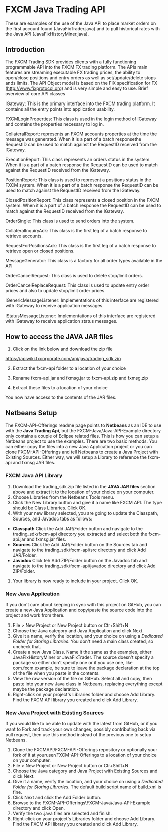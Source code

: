# FXCM Java Trading API

These are examples of the use of the Java API to place market orders on the first account found (JavaFixTrader.java) and to pull historical rates with the Java API (JavaFixHistoryMiner.java).

## Introduction

The FXCM Trading SDK provides clients with a fully functioning programmable API into the FXCM FX trading platform. The APIs main features are streaming executable FX trading prices, the ability to open/close positions and entry orders as well as set/update/delete stops ands limits. The API Object model is based on the FIX specification for FX (http://www.fixprotocol.org) and is very simple and easy to use. Brief overview of core API classes

IGateway: This is the primary interface into the FXCM trading platform. It contains all the entry points into application usability.

FXCMLoginProperties: This class is used in the login method of IGateway and contains the properties necessary to log in.

CollateralReport: represents an FXCM accounts properties at the time the message was generated. When it is a part of a batch responsethe RequestID can be used to match against the RequestID received from the IGateway.

ExecutionReport: This class represents an orders status in the system. When it is a part of a batch response the RequestID can be used to match against the RequestID received from the IGateway.

PositionReport: This class is used to represent a positions status in the FXCM system. When it is a part of a batch response the RequestID can be used to match against the RequestID received from the IGateway.

ClosedPositionReport: This class represents a closed position in the FXCM system. When it is a part of a batch response the RequestID can be used to match against the RequestID received from the IGateway.

OrderSingle: This class is used to send orders into the system.

CollateralInquiryAck: This class is the first leg of a batch response to retrieve accounts.

RequestForPositionsAck: This class is the first leg of a batch response to retrieve open or closed positions.

MessageGenerator: This class is a factory for all order types available in the API

OrderCancelRequest: This class is used to delete stop/limit orders.

OrderCancelReplaceRequest: This class is used to update entry order prices and also to update stop/limit order prices.

IGenericMessageListener: Implementations of this interface are registered with IGateway to receive application messages.

IStatusMessageListener: Implementations of this interface are registered with IGateway to receive application status messages.

## How to access the JAVA JAR files

1) Click on the link below and download the zip file

https://apiwiki.fxcorporate.com/api/java/trading_sdk.zip

2) Extract the fxcm-api folder to a location of your choice

3) Rename fxcm-api.jar and fxmsg.jar to fxcm-api.zip and fxmsg.zip

4) Extract these files to a location of your choice

You now have access to the contents of the JAR files.

## Netbeans Setup

The FXCM-API-Offerings readme page points to **Netbeans** as an IDE to use with the **Java Trading Api**, but the FXCM-Java/Java-API-Example directory only contains a couple of Eclipse related files. This is how you can setup a Netbeans project to use the examples. There are two basic methods. You can either copy the files into a new Java Application project or you can clone FXCM-API-Offerings and tell Netbeans to create a Java Project with Existing Sources. Either way, we will setup a Library to reference the fxcm-api and fxmsg JAR files.

### FXCM Java API Library

1. Download the trading_sdk.zip file listed in the **JAVA JAR files** section above and extract it to the location of your choice on your computer.
1. Choose Libraries from the Netbeans Tools menu.
1. Click the New Library button and give it a name like FXCM API. The type should be Class Libraries. Click OK.
1. With your new library selected, you are going to update the Classpath, Sources, and Javadoc tabs as follows:
 * **Classpath** Click the Add JAR/Folder button and navigate to the trading_sdk/fxcm-api directory you extracted and select both the fxcm-api.jar and fxmsg.jar files.
 * **Sources** Click the Add JAR/Folder button on the Sources tab and navigate to the trading_sdk/fxcm-api/src directory and click Add JAR/Folder.
 * **Javadoc** Click teh Add ZIP/Folder button on the Javadoc tab and navigate to the trading_sdk/fxcm-api/javadoc directory and click Add ZIP/Folder.
1. Your library is now ready to include in your project. Click OK.

### New Java Application

If you don't care about keeping in sync with this project on GitHub, you can create a new Java Application and copy/paste the source code into the project and work from there.

1. File > New Project or New Project button or Ctr+Shift+N
1. Choose the Java category and Java Application and click Next.
1. Give it a name, verify the location, and your choice on using a *Dedicated Folder for Storing Libraries*. You don't need a main class created, so uncheck that.
1. Create a new Java Class. Name it the same as the examples, either JavaFixHistoryMiner or JavaFixTrader. The source doesn't specify a package so either don't specify one or if you use one, like com.fxcm.example, be sure to leave the package declaration at the top of the file when you paste in the contents.
1. View the raw version of the file on GitHub. Select all and copy, then paste into your new Java class in Netbeans, replacing everything except maybe the package declaration.
1. Right-click on your project's Libraries folder and choose Add Library. Find the FXCM API library you created and click Add Library.

### New Java Project with Existing Sources

If you would like to be able to update with the latest from GitHub, or if you want to Fork and track your own changes, possibly contributing back via pull request, then use this method instead of the previous one to setup Netbeans.

1. Clone the FXCMAPI/FXCM-API-Offerings repository or optionally your fork of it at youruser/FXCM-API-Offerings to a location of your choice on your computer.
1. File > New Project or New Project button or Ctr+Shift+N
1. Choose the Java category and Java Project with Existing Sources and click Next.
1. Give it a name, verify the location, and your choice on using a *Dedicated Folder for Storing Libraries*. The default build script name of build.xml is fine.
1. Click Next and click the Add Folder button.
1. Browse to the FXCM-API-Offerings\FXCM-Java\Java-API-Example directory and click Open.
1. Verify the two .java files are selected and finish.
1. Right-click on your project's Libraries folder and choose Add Library. Find the FXCM API library you created and click Add Library.

